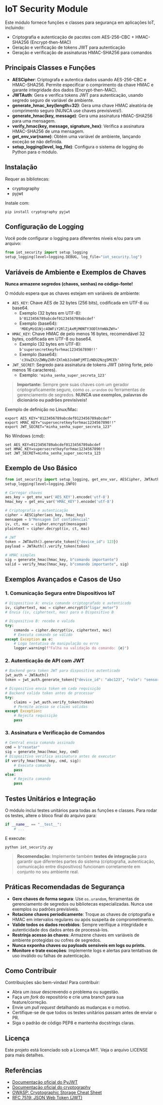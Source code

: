 # IoT Security Module

Este módulo fornece funções e classes para segurança em aplicações IoT, incluindo:
- Criptografia e autenticação de pacotes com AES-256-CBC + HMAC-SHA256 (Encrypt-then-MAC)
- Geração e verificação de tokens JWT para autenticação
- Geração e verificação de assinaturas HMAC-SHA256 para comandos

## Principais Classes e Funções

- **AESCipher**: Criptografa e autentica dados usando AES-256-CBC e HMAC-SHA256. Permite especificar o comprimento da chave HMAC e garante integridade dos dados (Encrypt-then-MAC).
- **JWTAuth**: Gera e verifica tokens JWT para autenticação, usando segredo seguro de variável de ambiente.
- **generate_hmac_key(length=32)**: Gera uma chave HMAC aleatória de comprimento seguro (NUNCA use chaves previsíveis!).
- **generate_hmac(key, message)**: Gera uma assinatura HMAC-SHA256 para uma mensagem.
- **verify_hmac(key, message, signature_hex)**: Verifica a assinatura HMAC-SHA256 de uma mensagem.
- **get_env_var(name)**: Obtém uma variável de ambiente, lançando exceção se não definida.
- **setup_logging(level, log_file)**: Configura o sistema de logging do Python para o módulo.

## Instalação

Requer as bibliotecas:
- cryptography
- pyjwt

Instale com:
```
pip install cryptography pyjwt
```

## Configuração de Logging

Você pode configurar o logging para diferentes níveis e/ou para um arquivo:
```python
from iot_security import setup_logging
setup_logging(level=logging.DEBUG, log_file="iot_security.log")
```

## Variáveis de Ambiente e Exemplos de Chaves

**Nunca armazene segredos (chaves, senhas) no código-fonte!**

O módulo espera que as chaves estejam em variáveis de ambiente:
- `AES_KEY`: Chave AES de 32 bytes (256 bits), codificada em UTF-8 ou base64.
  - Exemplo (32 bytes em UTF-8): `b'0123456789abcdef0123456789abcdef'`
  - Exemplo (base64): `'MDEyMzQ1Njc4OWFiY2RlZjAxMjM0NTY3ODlhYmNkZWY='`
- `HMAC_KEY`: Chave HMAC de pelo menos 16 bytes, recomendável 32 bytes, codificada em UTF-8 ou base64.
  - Exemplo (32 bytes em UTF-8): `b'supersecretkeyforhmac1234567890!!'`
  - Exemplo (base64): `'c3VwZXJzZWNyZXRrZXlmb3JobWFjMTIzNDU2Nzg5MCEh'`
- `JWT_SECRET`: Segredo para assinatura de tokens JWT (string forte, pelo menos 16 caracteres).
  - Exemplo: `'minha_senha_super_secreta_123'`

> **Importante:** Sempre gere suas chaves com um gerador criptograficamente seguro, como `os.urandom` ou ferramentas de gerenciamento de segredos. **NUNCA use exemplos, palavras do dicionário ou padrões previsíveis!**

Exemplo de definição no Linux/Mac:
```
export AES_KEY="0123456789abcdef0123456789abcdef"
export HMAC_KEY="supersecretkeyforhmac1234567890!!"
export JWT_SECRET="minha_senha_super_secreta_123"
```
No Windows (cmd):
```
set AES_KEY=0123456789abcdef0123456789abcdef
set HMAC_KEY=supersecretkeyforhmac1234567890!!
set JWT_SECRET=minha_senha_super_secreta_123
```

## Exemplo de Uso Básico

```python
from iot_security import setup_logging, get_env_var, AESCipher, JWTAuth, generate_hmac, verify_hmac
setup_logging(level=logging.INFO)

# Carregar chaves
aes_key = get_env_var('AES_KEY').encode('utf-8')
hmac_key = get_env_var('HMAC_KEY').encode('utf-8')

# Criptografia e autenticação
cipher = AESCipher(aes_key, hmac_key)
mensagem = b"Mensagem IoT confidencial"
iv, ct, mac = cipher.encrypt(mensagem)
plaintext = cipher.decrypt(iv, ct, mac)

# JWT
token = JWTAuth().generate_token({"device_id": 123})
payload = JWTAuth().verify_token(token)

# HMAC simples
sig = generate_hmac(hmac_key, b"comando importante")
valid = verify_hmac(hmac_key, b"comando importante", sig)
```

## Exemplos Avançados e Casos de Uso

### 1. Comunicação Segura entre Dispositivos IoT
```python
# Dispositivo A: envia comando criptografado e autenticado
iv, ciphertext, mac = cipher.encrypt(b"ligar_motor")
# Envia (iv, ciphertext, mac) para o Dispositivo B

# Dispositivo B: recebe e valida
try:
    comando = cipher.decrypt(iv, ciphertext, mac)
    # Executa comando se válido
except Exception as e:
    # Loga tentativa de manipulação ou erro
    logger.warning(f"Falha na validação do comando: {e}")
```

### 2. Autenticação de API com JWT
```python
# Backend gera token JWT para dispositivo autenticado
jwt_auth = JWTAuth()
token = jwt_auth.generate_token({"device_id": "abc123", "role": "sensor"})

# Dispositivo envia token em cada requisição
# Backend valida token antes de processar
try:
    claims = jwt_auth.verify_token(token)
    # Permite acesso se claims válidas
except Exception:
    # Rejeita requisição
    pass
```

### 3. Assinatura e Verificação de Comandos
```python
# Central envia comando assinado
cmd = b"resetar"
sig = generate_hmac(hmac_key, cmd)
# Dispositivo verifica assinatura antes de executar
if verify_hmac(hmac_key, cmd, sig):
    # Executa comando
    pass
else:
    # Rejeita comando
    pass
```

## Testes Unitários e Integração

O módulo inclui testes unitários para todas as funções e classes. Para rodar os testes, altere o bloco final do arquivo para:
```python
if __name__ == "__test__":
    # ...
```
E execute:
```
python iot_security.py
```

> **Recomendação:** Implemente também **testes de integração** para garantir que diferentes partes do sistema (criptografia, autenticação, comunicação entre dispositivos) funcionam corretamente em conjunto no seu ambiente real.

## Práticas Recomendadas de Segurança

- **Gere chaves de forma segura**: Use `os.urandom`, ferramentas de gerenciamento de segredos ou bibliotecas especializadas. Nunca use exemplos ou padrões previsíveis.
- **Rotacione chaves periodicamente**: Troque as chaves de criptografia e HMAC em intervalos regulares ou após suspeita de comprometimento.
- **Valide todos os dados recebidos**: Sempre verifique a integridade e autenticidade dos dados antes de processá-los.
- **Restrinja acesso às chaves**: Armazene chaves em variáveis de ambiente protegidas ou cofres de segredos.
- **Nunca exponha chaves ou payloads sensíveis em logs ou prints.**
- **Monitore e trate exceções**: Implemente logs e alertas para tentativas de uso inválido ou falhas de autenticação.

## Como Contribuir

Contribuições são bem-vindas! Para contribuir:
- Abra um *issue* descrevendo o problema ou sugestão.
- Faça um *fork* do repositório e crie uma branch para sua feature/correção.
- Envie um *pull request* detalhando as mudanças e o motivo.
- Certifique-se de que todos os testes unitários passam antes de enviar o PR.
- Siga o padrão de código PEP8 e mantenha docstrings claras.

## Licença

Este projeto está licenciado sob a Licença MIT. Veja o arquivo LICENSE para mais detalhes.

## Referências
- [Documentação oficial do PyJWT](https://pyjwt.readthedocs.io/en/stable/)
- [Documentação oficial do cryptography](https://cryptography.io/en/latest/)
- [OWASP: Cryptographic Storage Cheat Sheet](https://cheatsheetseries.owasp.org/cheatsheets/Cryptographic_Storage_Cheat_Sheet.html)
- [RFC 7519: JSON Web Token (JWT)](https://datatracker.ietf.org/doc/html/rfc7519) 
